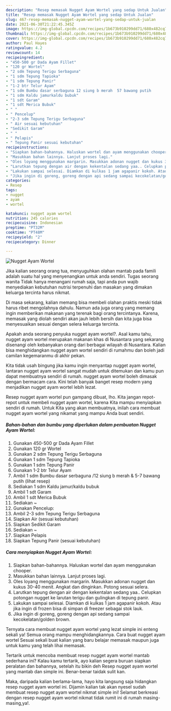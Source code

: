 ```yaml
---
description: "Resep memasak Nugget Ayam Wortel yang sedap Untuk Jualan"
title: "Resep memasak Nugget Ayam Wortel yang sedap Untuk Jualan"
slug: 467-resep-memasak-nugget-ayam-wortel-yang-sedap-untuk-jualan
date: 2021-06-30T21:22:45.345Z
image: https://img-global.cpcdn.com/recipes/1b673b910299dd71/680x482cq70/nugget-ayam-wortel-foto-resep-utama.jpg
thumbnail: https://img-global.cpcdn.com/recipes/1b673b910299dd71/680x482cq70/nugget-ayam-wortel-foto-resep-utama.jpg
cover: https://img-global.cpcdn.com/recipes/1b673b910299dd71/680x482cq70/nugget-ayam-wortel-foto-resep-utama.jpg
author: Paul Hayes
ratingvalue: 4.2
reviewcount: 14
recipeingredient:
- "450-500 gr Dada Ayam Fillet"
- "120 gr Wortel"
- "2 sdm Tepung Terigu Serbaguna"
- "1 sdm Tepung Tapioka"
- "1 sdm Tepung Panir"
- "1-2 btr Telur Ayam"
- "1 sdm Bumbu dasar serbaguna 12 siung b merah  57 bawang putih           lihat resep"
- "1 sdm Kaldu jamurkaldu bubuk"
- "1 sdt Garam"
- "1 sdt Merica Bubuk"
- " "
- " Pencelup"
- "2-3 sdm Tepung Terigu Serbaguna"
- " Air sesuai kebutuhan"
- "Sedikit Garam"
- " "
- " Pelapis"
- " Tepung Panir sesuai kebutuhan"
recipeinstructions:
- "Siapkan bahan-bahannya. Haluskan wortel dan ayam menggunakan chooper."
- "Masukkan bahan lainnya. Lanjut proses lagi."
- "Oles loyang menggunakan margarin. Masukkan adonan nugget dan kukus 30-40 menit. Angkat dan dinginkan. Potong sesuai selera."
- "Larutkan tepung dengan air dengan kekentalan sedang yaa.. Celupkan potongan nugget ke larutan terigu dan gulingkan di tepung panir."
- "Lakukan sampai selesai. Diamkan di kulkas 1 jam agapanir kokoh. Atau jika ingin di frozen bisa di simpan di freezer sebagai stok lauk."
- "Jika ingin di goreng, goreng dengan api sedang sampai kecokelatan/golden brown."
categories:
- Resep
tags:
- nugget
- ayam
- wortel

katakunci: nugget ayam wortel 
nutrition: 245 calories
recipecuisine: Indonesian
preptime: "PT32M"
cooktime: "PT48M"
recipeyield: "2"
recipecategory: Dinner

---
```



![Nugget Ayam Wortel](https://img-global.cpcdn.com/recipes/1b673b910299dd71/680x482cq70/nugget-ayam-wortel-foto-resep-utama.jpg)

Jika kalian seorang orang tua, menyuguhkan olahan mantab pada famili adalah suatu hal yang menyenangkan untuk anda sendiri. Tugas seorang  wanita Tidak hanya menangani rumah saja, tapi anda pun wajib menyediakan kebutuhan nutrisi terpenuhi dan masakan yang dimakan keluarga tercinta harus nikmat.

Di masa  sekarang, kalian memang bisa membeli olahan praktis meski tidak harus ribet mengolahnya dahulu. Namun ada juga orang yang memang ingin memberikan makanan yang terenak bagi orang tercintanya. Karena, memasak yang diolah sendiri akan jauh lebih bersih dan kita juga bisa menyesuaikan sesuai dengan selera keluarga tercinta. 



Apakah anda seorang penyuka nugget ayam wortel?. Asal kamu tahu, nugget ayam wortel merupakan makanan khas di Nusantara yang sekarang disenangi oleh kebanyakan orang dari berbagai wilayah di Nusantara. Kalian bisa menghidangkan nugget ayam wortel sendiri di rumahmu dan boleh jadi camilan kegemaranmu di akhir pekan.

Kita tidak usah bingung jika kamu ingin menyantap nugget ayam wortel, lantaran nugget ayam wortel sangat mudah untuk ditemukan dan kamu pun dapat membuatnya sendiri di rumah. nugget ayam wortel boleh dimasak dengan bermacam cara. Kini telah banyak banget resep modern yang menjadikan nugget ayam wortel lebih lezat.

Resep nugget ayam wortel pun gampang dibuat, lho. Kita jangan repot-repot untuk membeli nugget ayam wortel, karena Kita mampu menyiapkan sendiri di rumah. Untuk Kita yang akan membuatnya, inilah cara membuat nugget ayam wortel yang nikamat yang mampu Anda buat sendiri.

<!--inarticleads1-->

##### Bahan-bahan dan bumbu yang diperlukan dalam pembuatan Nugget Ayam Wortel:

1. Gunakan 450-500 gr Dada Ayam Fillet
1. Gunakan 120 gr Wortel
1. Gunakan 2 sdm Tepung Terigu Serbaguna
1. Gunakan 1 sdm Tepung Tapioka
1. Gunakan 1 sdm Tepung Panir
1. Gunakan 1-2 btr Telur Ayam
1. Ambil 1 sdm Bumbu dasar serbaguna /12 siung b merah &amp; 5-7 bawang putih           (lihat resep)
1. Sediakan 1 sdm Kaldu jamur/kaldu bubuk
1. Ambil 1 sdt Garam
1. Ambil 1 sdt Merica Bubuk
1. Sediakan  ~
1. Gunakan  Pencelup:
1. Ambil 2-3 sdm Tepung Terigu Serbaguna
1. Siapkan  Air (sesuai kebutuhan)
1. Siapkan Sedikit Garam
1. Sediakan  ~
1. Siapkan  Pelapis
1. Siapkan  Tepung Panir (sesuai kebutuhan)




<!--inarticleads2-->

##### Cara menyiapkan Nugget Ayam Wortel:

1. Siapkan bahan-bahannya. Haluskan wortel dan ayam menggunakan chooper.
1. Masukkan bahan lainnya. Lanjut proses lagi.
1. Oles loyang menggunakan margarin. Masukkan adonan nugget dan kukus 30-40 menit. Angkat dan dinginkan. Potong sesuai selera.
1. Larutkan tepung dengan air dengan kekentalan sedang yaa.. Celupkan potongan nugget ke larutan terigu dan gulingkan di tepung panir.
1. Lakukan sampai selesai. Diamkan di kulkas 1 jam agapanir kokoh. Atau jika ingin di frozen bisa di simpan di freezer sebagai stok lauk.
1. Jika ingin di goreng, goreng dengan api sedang sampai kecokelatan/golden brown.




Ternyata cara membuat nugget ayam wortel yang lezat simple ini enteng sekali ya! Semua orang mampu menghidangkannya. Cara buat nugget ayam wortel Sesuai sekali buat kalian yang baru belajar memasak maupun juga untuk kamu yang telah lihai memasak.

Tertarik untuk mencoba membuat resep nugget ayam wortel mantab sederhana ini? Kalau kamu tertarik, ayo kalian segera buruan siapkan peralatan dan bahannya, setelah itu bikin deh Resep nugget ayam wortel yang mantab dan simple ini. Benar-benar taidak sulit kan. 

Maka, daripada kalian berlama-lama, hayo kita langsung saja hidangkan resep nugget ayam wortel ini. Dijamin kalian tak akan nyesel sudah membuat resep nugget ayam wortel nikmat simple ini! Selamat berkreasi dengan resep nugget ayam wortel nikmat tidak rumit ini di rumah masing-masing,ya!.

